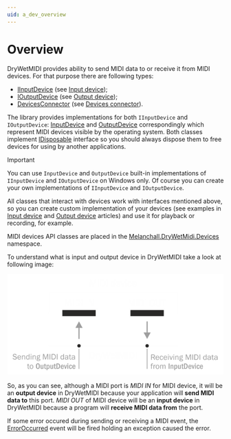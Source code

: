 ```yaml
---
uid: a_dev_overview
---
```


# Overview

DryWetMIDI provides ability to send MIDI data to or receive it from MIDI devices. For that purpose there are following types:

* [IInputDevice](xref:Melanchall.DryWetMidi.Devices.IInputDevice) (see [Input device](Input-device.md));
* [IOutputDevice](xref:Melanchall.DryWetMidi.Devices.IOutputDevice) (see [Output device](Output-device.md));
* [DevicesConnector](xref:Melanchall.DryWetMidi.Devices.DevicesConnector) (see [Devices connector](Devices-connector.md)).

The library provides implementations for both `IInputDevice` and `IOutputDevice`: [InputDevice](xref:Melanchall.DryWetMidi.Devices.InputDevice) and [OutputDevice](xref:Melanchall.DryWetMidi.Devices.OutputDevice) correspondingly which represent MIDI devices visible by the operating system. Both classes implement [IDisposable](xref:System.IDisposable) interface so you should always dispose them to free devices for using by another applications.

> [!IMPORTANT]
> You can use `InputDevice` and `OutputDevice` built-in implementations of `IInputDevice` and `IOutputDevice` on Windows only. Of course you can create your own implementations of `IInputDevice` and `IOutputDevice`.

All classes that interact with devices work with interfaces mentioned above, so you can create custom implementation of your devices (see examples in [Input device](Input-device.md) and [Output device](Output-device.md) articles) and use it for playback or recording, for example.

MIDI devices API classes are placed in the [Melanchall.DryWetMidi.Devices](xref:Melanchall.DryWetMidi.Devices) namespace.

To understand what is input and output device in DryWetMIDI take a look at following image:

![Devices](images/Devices.png)

So, as you can see, although a MIDI port is _MIDI IN_ for MIDI device, it will be an **output device** in DryWetMIDI because your application will **send MIDI data to** this port. _MIDI OUT_ of MIDI device will be an **input device** in DryWetMIDI because a program will **receive MIDI data from** the port.

If some error occured during sending or receiving a MIDI event, the [ErrorOccurred](xref:Melanchall.DryWetMidi.Devices.MidiDevice.ErrorOccurred) event will be fired holding an exception caused the error.